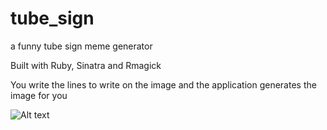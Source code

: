 tube_sign
=========

a funny tube sign meme generator 

Built with Ruby, Sinatra and Rmagick

You write the lines to write on the image and the application generates the image for you

![Alt text](https://raw.github.com/timwaters/tube_sign/master/public/generated.png)
